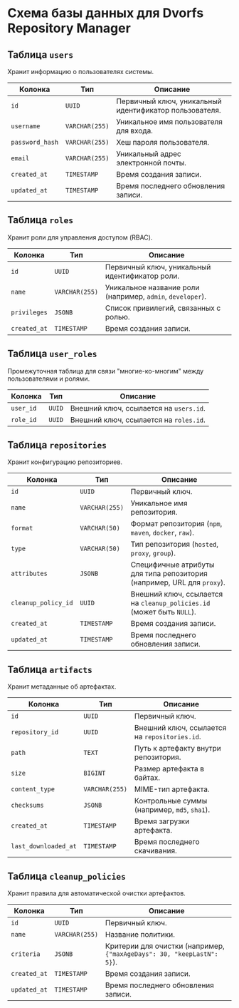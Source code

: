 # Схема базы данных для Dvorfs Repository Manager

## Таблица `users`
Хранит информацию о пользователях системы.

| Колонка | Тип | Описание |
|---|---|---|
| `id` | `UUID` | Первичный ключ, уникальный идентификатор пользователя. |
| `username` | `VARCHAR(255)` | Уникальное имя пользователя для входа. |
| `password_hash` | `VARCHAR(255)` | Хеш пароля пользователя. |
| `email` | `VARCHAR(255)` | Уникальный адрес электронной почты. |
| `created_at` | `TIMESTAMP` | Время создания записи. |
| `updated_at` | `TIMESTAMP` | Время последнего обновления записи. |

## Таблица `roles`
Хранит роли для управления доступом (RBAC).

| Колонка | Тип | Описание |
|---|---|---|
| `id` | `UUID` | Первичный ключ, уникальный идентификатор роли. |
| `name` | `VARCHAR(255)` | Уникальное название роли (например, `admin`, `developer`). |
| `privileges` | `JSONB` | Список привилегий, связанных с ролью. |
| `created_at` | `TIMESTAMP` | Время создания записи. |

## Таблица `user_roles`
Промежуточная таблица для связи "многие-ко-многим" между пользователями и ролями.

| Колонка | Тип | Описание |
|---|---|---|
| `user_id` | `UUID` | Внешний ключ, ссылается на `users.id`. |
| `role_id` | `UUID` | Внешний ключ, ссылается на `roles.id`. |

## Таблица `repositories`
Хранит конфигурацию репозиториев.

| Колонка | Тип | Описание |
|---|---|---|
| `id` | `UUID` | Первичный ключ. |
| `name` | `VARCHAR(255)` | Уникальное имя репозитория. |
| `format` | `VARCHAR(50)` | Формат репозитория (`npm`, `maven`, `docker`, `raw`). |
| `type` | `VARCHAR(50)` | Тип репозитория (`hosted`, `proxy`, `group`). |
| `attributes` | `JSONB` | Специфичные атрибуты для типа репозитория (например, URL для `proxy`). |
| `cleanup_policy_id` | `UUID` | Внешний ключ, ссылается на `cleanup_policies.id` (может быть `NULL`). |
| `created_at` | `TIMESTAMP` | Время создания записи. |
| `updated_at` | `TIMESTAMP` | Время последнего обновления записи. |

## Таблица `artifacts`
Хранит метаданные об артефактах.

| Колонка | Тип | Описание |
|---|---|---|
| `id` | `UUID` | Первичный ключ. |
| `repository_id` | `UUID` | Внешний ключ, ссылается на `repositories.id`. |
| `path` | `TEXT` | Путь к артефакту внутри репозитория. |
| `size` | `BIGINT` | Размер артефакта в байтах. |
| `content_type` | `VARCHAR(255)` | MIME-тип артефакта. |
| `checksums` | `JSONB` | Контрольные суммы (например, `md5`, `sha1`). |
| `created_at` | `TIMESTAMP` | Время загрузки артефакта. |
| `last_downloaded_at` | `TIMESTAMP` | Время последнего скачивания. |

## Таблица `cleanup_policies`
Хранит правила для автоматической очистки артефактов.

| Колонка | Тип | Описание |
|---|---|---|
| `id` | `UUID` | Первичный ключ. |
| `name` | `VARCHAR(255)` | Название политики. |
| `criteria` | `JSONB` | Критерии для очистки (например, `{"maxAgeDays": 30, "keepLastN": 5}`). |
| `created_at` | `TIMESTAMP` | Время создания записи. |
| `updated_at` | `TIMESTAMP` | Время последнего обновления записи. |
